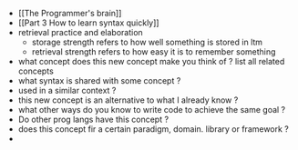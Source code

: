 - [[The Programmer's brain]]
- [[Part 3 How to learn syntax quickly]]
- retrieval practice and elaboration
	- storage strength refers to how well something is stored in ltm
	- retrieval strength refers to how easy it is to remember something
- what concept does this new concept make you think of ? list all related concepts
- what syntax is shared  with some concept ?
- used in a similar context ?
- this new concept is an alternative to what I already know ?
- what other ways do you know to write code to achieve the same goal ?
- Do other prog langs have this concept ?
- does this concept fir a certain paradigm, domain. library or framework ?
-